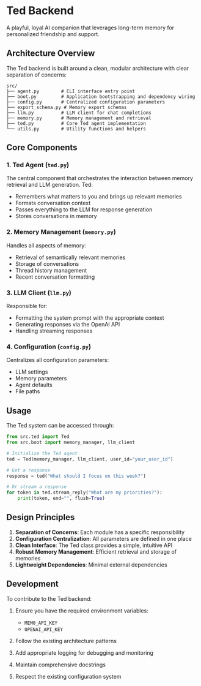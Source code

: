 # Ted Backend

A playful, loyal AI companion that leverages long-term memory for personalized friendship and support.

## Architecture Overview

The Ted backend is built around a clean, modular architecture with clear separation of concerns:

```
src/
├── agent.py        # CLI interface entry point
├── boot.py         # Application bootstrapping and dependency wiring
├── config.py       # Centralized configuration parameters
├── export_schema.py # Memory export schemas
├── llm.py          # LLM client for chat completions
├── memory.py       # Memory management and retrieval
├── ted.py          # Core Ted agent implementation
└── utils.py        # Utility functions and helpers
```

## Core Components

### 1. Ted Agent (`ted.py`)

The central component that orchestrates the interaction between memory retrieval and LLM generation. Ted:
- Remembers what matters to you and brings up relevant memories
- Formats conversation context
- Passes everything to the LLM for response generation
- Stores conversations in memory

### 2. Memory Management (`memory.py`)

Handles all aspects of memory:
- Retrieval of semantically relevant memories
- Storage of conversations
- Thread history management
- Recent conversation formatting

### 3. LLM Client (`llm.py`)

Responsible for:
- Formatting the system prompt with the appropriate context
- Generating responses via the OpenAI API
- Handling streaming responses

### 4. Configuration (`config.py`)

Centralizes all configuration parameters:
- LLM settings
- Memory parameters
- Agent defaults
- File paths

## Usage

The Ted system can be accessed through:

```python
from src.ted import Ted
from src.boot import memory_manager, llm_client

# Initialize the Ted agent
ted = Ted(memory_manager, llm_client, user_id="your_user_id")

# Get a response
response = ted("What should I focus on this week?")

# Or stream a response
for token in ted.stream_reply("What are my priorities?"):
    print(token, end="", flush=True)
```

## Design Principles

1. **Separation of Concerns**: Each module has a specific responsibility
2. **Configuration Centralization**: All parameters are defined in one place
3. **Clean Interface**: The Ted class provides a simple, intuitive API
4. **Robust Memory Management**: Efficient retrieval and storage of memories
5. **Lightweight Dependencies**: Minimal external dependencies

## Development

To contribute to the Ted backend:

1. Ensure you have the required environment variables:
   - `MEM0_API_KEY`
   - `OPENAI_API_KEY`

2. Follow the existing architecture patterns
3. Add appropriate logging for debugging and monitoring
4. Maintain comprehensive docstrings
5. Respect the existing configuration system 